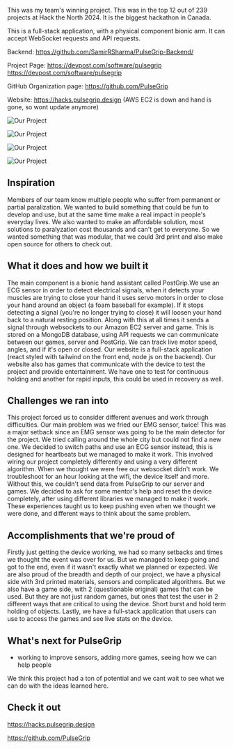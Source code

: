 This was my team's winning project. This was in the top 12 out of 239 projects at Hack the North 2024. It is the biggest hackathon in Canada.

This is a full-stack application, with a physical component bionic arm. It can accept WebSocket requests and API requests.

Backend: https://github.com/SamirRSharma/PulseGrip-Backend/

Project Page: https://devpost.com/software/pulsegrip https://devpost.com/software/pulsegrip 

GitHub Organization page: https://github.com/PulseGrip

Website: https://hacks.pulsegrip.design (AWS EC2 is down and hand is gone, so wont update anymore)

![Our Project](https://github.com/SamirRSharma/PulseGrip-Frontend/blob/main/pg-fe/1726487473418.jpeg?raw=true)

![Our Project](https://github.com/SamirRSharma/PulseGrip-Frontend/blob/main/pg-fe/gallery%20(1).jpg?raw=true)

![Our Project](https://github.com/SamirRSharma/PulseGrip-Frontend/blob/main/pg-fe/gallery%20(2).jpg?raw=true)

![Our Project](https://github.com/SamirRSharma/PulseGrip-Frontend/blob/main/pg-fe/gallery.jpg?raw=true)


## Inspiration
Members of our team know multiple people who suffer from permanent or partial paralization. We wanted to build something that could be fun to develop and use, but at the same time make a real impact in people's everyday lives. We also wanted to make an affordable solution, most solutions to paralyzation cost thousands and can't get to everyone. So we wanted something that was modular, that we could 3rd print and also make open source for others to check out.

## What it does and how we built it
The main component is a bionic hand assistant called PostGrip.We use an ECG sensor in order to detect electrical signals, when it detects your muscles are trying to close your hand it uses servo motors in order to close your hand around an object (a foam baseball for example). If it stops detecting a signal (you're no longer trying to close) it will loosen your hand back to a natural resting position. Along with this at all times it sends a signal through websockets to our Amazon EC2 server and game. This is stored on a MongoDB database, using API requests we can communicate between our games, server and PostGrip. We can track live motor speed, angles, and if it's open or closed. Our website is a full-stack application (react styled with tailwind on the front end, node js on the backend). Our website also has games that communicate with the device to test the project and provide entertainment. We have one to test for continuous holding and another for rapid inputs, this could be used in recovery as well.


## Challenges we ran into
This project forced us to consider different avenues and work through difficulties. Our main problem was we fried our EMG sensor, twice! This was a major setback since an EMG sensor was going to be the main detector for the project. We tried calling around the whole city but could not find a new one. We decided to switch paths and use an ECG sensor instead, this is designed for heartbeats but we managed to make it work. This involved wiring our project completely differently and using a very different algorithm. When we thought we were free our websocket didn't work. We troubleshoot for an hour looking at the wifi, the device itself and more. Without this, we couldn't send data from PulseGrip to our server and games. We decided to ask for some mentor's help and reset the device completely, after using different libraries we managed to make it work. These experiences taught us to keep pushing even when we thought we were done, and different ways to think about the same problem.

## Accomplishments that we're proud of
Firstly just getting the device working, we had so many setbacks and times we thought the event was over for us. But we managed to keep going and got to the end, even if it wasn't exactly what we planned or expected. We are also proud of the breadth and depth of our project, we have a physical side with 3rd printed materials, sensors and complicated algorithms. But we also have a game side, with 2 (questionable original) games that can be used. But they are not just random games, but ones that test the user in 2 different ways that are critical to using the device. Short burst and hold term holding of objects. Lastly, we have a full-stack application that users can use to access the games and see live stats on the device.



## What's next for PulseGrip
- working to improve sensors, adding more games, seeing how we can help people

We think this project had a ton of potential and we cant wait to see what we can do with the ideas learned here.

## Check it out

https://hacks.pulsegrip.design

https://github.com/PulseGrip
